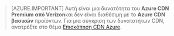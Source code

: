 > [AZURE.IMPORTANT] Αυτή είναι μια δυνατότητα του **Azure CDN Premium από Verizon**και δεν είναι διαθέσιμη με το **Azure CDN βασικών** προϊόντων.  Για μια σύγκριση των δυνατοτήτων CDN, ανατρέξτε στο θέμα [Επισκόπηση CDN Azure](cdn-overview.md#azure-cdn-features). 